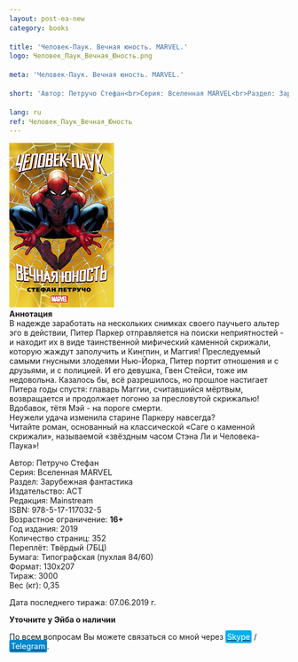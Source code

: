 ```yaml
---
layout: post-ea-new
category: books

title: 'Человек-Паук. Вечная юность. MARVEL.'
logo: Человек_Паук_Вечная_Юность.png

meta: 'Человек-Паук. Вечная юность. MARVEL.'

short: 'Автор: Петручо Стефан<br>Серия: Вселенная MARVEL<br>Раздел: Зарубежная фантастика<br>Издательство: АСТ<br>Редакция: Mainstream<br>ISBN: 978-5-17-117032-5<br>Возрастное ограничение: 16+'

lang: ru
ref: Человек_Паук_Вечная_Юность
---
```


<a data-fancybox="gallery" href="/img/books/Человек_Паук_Вечная_Юность.png"><img src="/img/books/Человек_Паук_Вечная_Юность.png" alt=""></a>  
**Аннотация**  
В надежде заработать на нескольких снимках своего паучьего альтер эго в действии, Питер Паркер отправляется на поиски неприятностей - и находит их в виде таинственной мифический каменной скрижали, которую жаждут заполучить и Кингпин, и Маггия! Преследуемый самыми гнусными злодеями Нью-Йорка, Питер портит отношения и с друзьями, и с полицией. И его девушка, Гвен Стейси, тоже им недовольна. Казалось бы, всё разрешилось, но прошлое настигает Питера годы спустя: главарь Маггии, считавшийся мёртвым, возвращается и продолжает погоню за пресловутой скрижалью! Вдобавок, тётя Мэй - на пороге смерти.  
Неужели удача изменила старине Паркеру навсегда?  
Читайте роман, основанный на классической «Саге о каменной скрижали», называемой «звёздным часом Стэна Ли и Человека-Паука»!

Автор: Петручо Стефан  
Серия: Вселенная MARVEL  
Раздел: Зарубежная фантастика  
Издательство: АСТ  
Редакция: Mainstream  
ISBN: 978-5-17-117032-5  
Возрастное ограничение: **16+**  
Год издания: 2019  
Количество страниц: 352  
Переплёт: Твёрдый  (7БЦ)  
Бумага: Типографская (пухлая 84/60)  
Формат: 130х207  
Тираж: 3000  
Вес (кг): 0,35

Дата последнего тиража:	07.06.2019 г.

**Уточните у Эйба о наличии**

По всем вопросам Вы можете связаться со мной через <a href="skype:chutkoy89?call" target="_blank"><span style="background-color:#00aff0; color:white; padding:3px; border-radius: 3px">Skype</span></a> / <a href="https://t.me/chutkoy" target="_blank"><span style="background-color:#0088cc; color:white; padding:3px; border-radius: 3px">Telegram</span></a>.